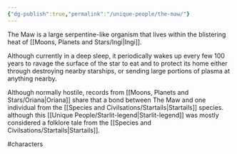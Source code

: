 ```yaml
---
{"dg-publish":true,"permalink":"/unique-people/the-maw/"}
---
```


The Maw is a large serpentine-like organism that lives within the blistering heat of [[Moons, Planets and Stars/Ingi\|Ingi]].

Although currently in a deep sleep, it periodically wakes up every few 100 years to ravage the surface of the star to eat and to protect its home either through destroying nearby starships, or sending large portions of plasma at anything nearby.

Although normally hostile, records from [[Moons, Planets and Stars/Oriana\|Oriana]] share that a bond between The Maw and one individual from the [[Species and Civilsations/Startails\|Startails]] species. although this [[Unique People/Starlit-legend\|Starlit-legend]] was mostly considered a folklore tale from the [[Species and Civilsations/Startails\|Startails]]. 

#characters 